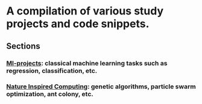 # A compilation of various study projects and code snippets.
## Sections
### [Ml-projects](Ml): classical machine learning tasks such as regression, classification, etc.
### [Nature Inspired Computing](NatureInspiredComputing): genetic algorithms, particle swarm optimization, ant colony, etc.

